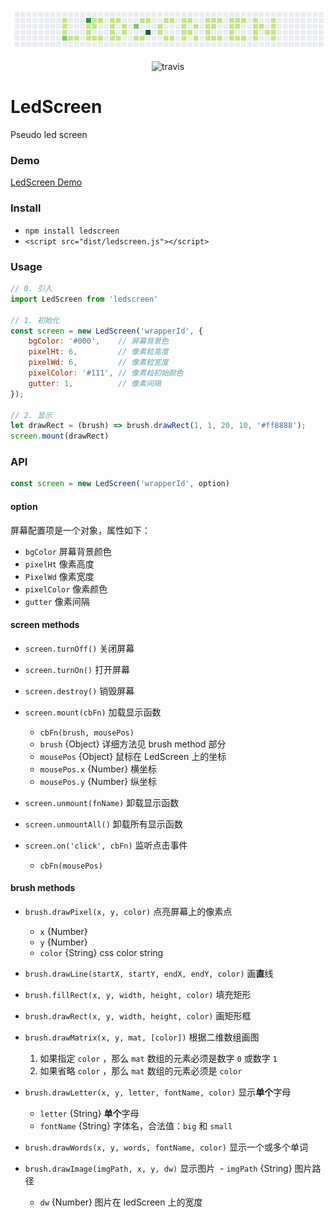 <p align="center">
  <img src="https://github.com/zjhou/ledScreen/blob/master/doc/logo.png" alt="ledScreen" title="ledscreen">
  <br><br>
  <img src="https://img.shields.io/travis/rust-lang/rust.svg?style=flat"/  alt="travis">
</p>


# LedScreen
Pseudo led screen

### Demo
[LedScreen Demo](http://blog.zjhou.me/ledScreen/)

### Install
- `npm install ledscreen`
- `<script src="dist/ledscreen.js"></script>`

### Usage
``` javascript
// 0. 引入
import LedScreen from 'ledscreen'

// 1. 初始化
const screen = new LedScreen('wrapperId', {
    bgColor: '#000',    // 屏幕背景色
    pixelHt: 6,         // 像素粒高度
    pixelWd: 6,         // 像素粒宽度
    pixelColor: '#111', // 像素粒初始颜色
    gutter: 1,          // 像素间隔
});

// 2. 显示
let drawRect = (brush) => brush.drawRect(1, 1, 20, 10, '#ff8888');
screen.mount(drawRect)
```

### API
``` javascript
const screen = new LedScreen('wrapperId', option)
```

#### option
屏幕配置项是一个对象，属性如下：
- `bgColor` 屏幕背景颜色
- `pixelHt` 像素高度
- `PixelWd` 像素宽度
- `pixelColor` 像素颜色
- `gutter` 像素间隔

#### screen methods
- `screen.turnOff()` 关闭屏幕
- `screen.turnOn()` 打开屏幕
- `screen.destroy()` 销毁屏幕
- `screen.mount(cbFn)` 加载显示函数
  - `cbFn(brush, mousePos)`
  - `brush` {Object} 详细方法见 brush method 部分
  - `mousePos` {Object} 鼠标在 LedScreen 上的坐标
  - `mousePos.x` {Number} 横坐标
  - `mousePos.y` {Number} 纵坐标

- `screen.unmount(fnName)` 卸载显示函数
- `screen.unmountAll()` 卸载所有显示函数
- `screen.on('click', cbFn)` 监听点击事件
  - `cbFn(mousePos)`

#### brush methods
- `brush.drawPixel(x, y, color)` 点亮屏幕上的像素点
  - `x` {Number}
  - `y` {Number}
  - `color` {String} css color string

- `brush.drawLine(startX, startY, endX, endY, color)` 画**直**线
- `brush.fillRect(x, y, width, height, color)` 填充矩形
- `brush.drawRect(x, y, width, height, color)` 画矩形框
- `brush.drawMatrix(x, y, mat, [color])` 根据二维数组画图
  1. 如果指定 `color` ，那么 `mat` 数组的元素必须是数字 `0` 或数字 `1`
  2. 如果省略 `color` ，那么 `mat` 数组的元素必须是 `color`

- `brush.drawLetter(x, y, letter, fontName, color)` 显示**单个**字母
  - `letter` {String} **单个**字母
  - `fontName` {String} 字体名，合法值：`big` 和 `small`

- `brush.drawWords(x, y, words, fontName, color)` 显示一个或多个单词
- `brush.drawImage(imgPath, x, y, dw)` 显示图片
  - `imgPath` {String} 图片路径
  - `dw` {Number} 图片在 ledScreen 上的宽度
